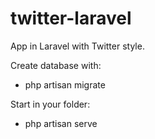# twitter-laravel
App in Laravel with Twitter style.

Create database with:
- php artisan migrate

Start in your folder:
- php artisan serve
